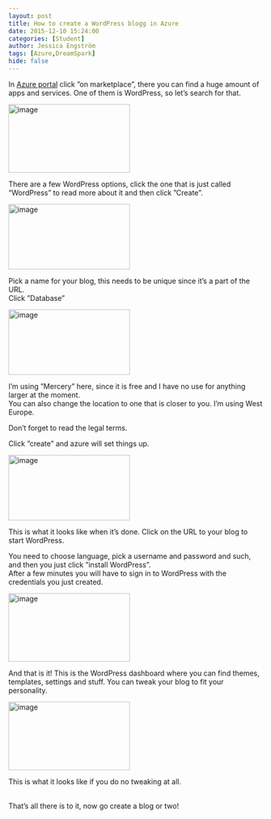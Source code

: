 ```yaml
---
layout: post
title: How to create a WordPress blogg in Azure
date: 2015-12-10 15:24:00
categories: [Student]
author: Jessica Engström
tags: [Azure,DreamSpark]
hide: false
---
```

<p>In <a href="http://portal.Azure.com" target="_blank">Azure portal</a> click &rdquo;on marketplace&rdquo;, there you can find a huge amount of apps and services. One of them is WordPress, so let&rsquo;s search for that.</p>
<p><a href="/PostImages/image_8.png"><img style="background-image: none; padding-top: 0px; padding-left: 0px; display: inline; padding-right: 0px; border-width: 0px;" title="image" src="/PostImages/image_thumb_8.png" alt="image" width="240" height="135" border="0" /></a></p>
<p>There are a few WordPress options, click the one that is just called &ldquo;WordPress&rdquo; to read more about it and then click &rdquo;Create&rdquo;.</p>
<p><a href="/PostImages/image_9.png"><img style="background-image: none; padding-top: 0px; padding-left: 0px; display: inline; padding-right: 0px; border-width: 0px;" title="image" src="/PostImages/image_thumb_9.png" alt="image" width="240" height="129" border="0" /></a></p>
<p>Pick a name for your blog, this needs to be unique since it&rsquo;s a part of the URL.<br />Click &rdquo;Database&rdquo;</p>
<p><a href="/PostImages/image_10.png"><img style="background-image: none; padding-top: 0px; padding-left: 0px; display: inline; padding-right: 0px; border-width: 0px;" title="image" src="/PostImages/image_thumb_10.png" alt="image" width="240" height="129" border="0" /></a></p>
<p>I&rsquo;m using &rdquo;Mercery&rdquo; here, since it is free and I have no use for anything larger at the moment.<br />You can also change the location to one that is closer to you. I&rsquo;m using West Europe.</p>
<p>Don&rsquo;t forget to read the legal terms.</p>
<p>Click &rdquo;create&rdquo; and azure will set things up.</p>
<p><a href="/PostImages/image_11.png"><img style="background-image: none; padding-top: 0px; padding-left: 0px; display: inline; padding-right: 0px; border-width: 0px;" title="image" src="/PostImages/image_thumb_11.png" alt="image" width="240" height="129" border="0" /></a></p>
<p>This is what it looks like when it&rsquo;s done. Click on the URL to your blog to start WordPress.</p>
<p>You need to choose language, pick a username and password and such, and then you just click &rdquo;install WordPress&rdquo;.<br />After a few minutes you will have to sign in to WordPress with the credentials you just created.</p>
<p><a href="/PostImages/image_12.png"><img style="background-image: none; padding-top: 0px; padding-left: 0px; display: inline; padding-right: 0px; border-width: 0px;" title="image" src="/PostImages/image_thumb_12.png" alt="image" width="240" height="135" border="0" /></a></p>
<p>And that is it! This is the WordPress dashboard where you can find themes, templates, settings and stuff. You can tweak your blog to fit your personality.</p>
<p><a href="/PostImages/image_13.png"><img style="background-image: none; padding-top: 0px; padding-left: 0px; display: inline; padding-right: 0px; border-width: 0px;" title="image" src="/PostImages/image_thumb_13.png" alt="image" width="240" height="135" border="0" /></a></p>
<p>This is what it looks like if you do no tweaking at all.</p>
<p><br />That&rsquo;s all there is to it, now go create a blog or two!</p>
